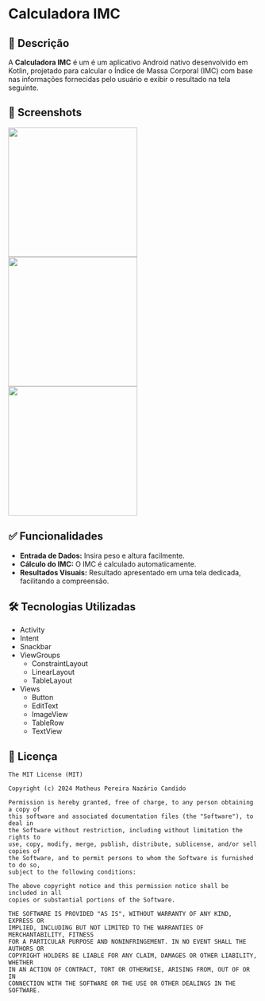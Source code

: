 # Calculadora IMC
## 📖 Descrição
A **Calculadora IMC** é um é um aplicativo Android nativo desenvolvido em Kotlin, projetado para calcular o Índice de Massa Corporal (IMC) com base nas informações fornecidas pelo usuário e exibir o resultado na tela seguinte.

## 📸 Screenshots
<img src="https://github.com/math-nazario/bmiCalculator/assets/88516839/8d83e351-ffa1-4961-adff-8e5ae44b83e7" width=260/> <img src="https://github.com/math-nazario/bmiCalculator/assets/88516839/39ef8da6-47a4-4353-962b-6cd9f37eeb63" width=260/> <img src="https://github.com/math-nazario/bmiCalculator/assets/88516839/88061410-b62d-4aac-8aba-22c8580d5ea5" width=260/> 

## ✅ Funcionalidades
- **Entrada de Dados:** Insira peso e altura facilmente.
- **Cálculo do IMC:** O IMC é calculado automaticamente.
- **Resultados Visuais:** Resultado apresentado em uma tela dedicada, facilitando a compreensão.

## 🛠️ Tecnologias Utilizadas
- Activity
- Intent
- Snackbar
- ViewGroups
  - ConstraintLayout
  - LinearLayout
  - TableLayout
- Views
	- Button
	- EditText
	- ImageView
 	- TableRow
	- TextView
	
## 📜 Licença
```
The MIT License (MIT)

Copyright (c) 2024 Matheus Pereira Nazário Candido

Permission is hereby granted, free of charge, to any person obtaining a copy of
this software and associated documentation files (the "Software"), to deal in
the Software without restriction, including without limitation the rights to
use, copy, modify, merge, publish, distribute, sublicense, and/or sell copies of
the Software, and to permit persons to whom the Software is furnished to do so,
subject to the following conditions:

The above copyright notice and this permission notice shall be included in all
copies or substantial portions of the Software.

THE SOFTWARE IS PROVIDED "AS IS", WITHOUT WARRANTY OF ANY KIND, EXPRESS OR
IMPLIED, INCLUDING BUT NOT LIMITED TO THE WARRANTIES OF MERCHANTABILITY, FITNESS
FOR A PARTICULAR PURPOSE AND NONINFRINGEMENT. IN NO EVENT SHALL THE AUTHORS OR
COPYRIGHT HOLDERS BE LIABLE FOR ANY CLAIM, DAMAGES OR OTHER LIABILITY, WHETHER
IN AN ACTION OF CONTRACT, TORT OR OTHERWISE, ARISING FROM, OUT OF OR IN
CONNECTION WITH THE SOFTWARE OR THE USE OR OTHER DEALINGS IN THE SOFTWARE.
```
